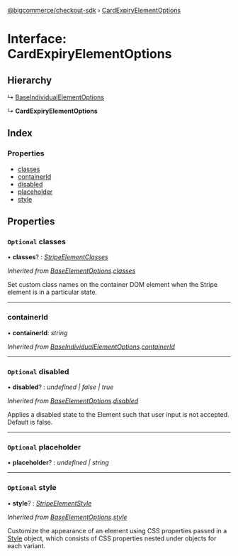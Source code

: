 [@bigcommerce/checkout-sdk](../README.md) › [CardExpiryElementOptions](cardexpiryelementoptions.md)

# Interface: CardExpiryElementOptions

## Hierarchy

  ↳ [BaseIndividualElementOptions](baseindividualelementoptions.md)

  ↳ **CardExpiryElementOptions**

## Index

### Properties

* [classes](cardexpiryelementoptions.md#optional-classes)
* [containerId](cardexpiryelementoptions.md#containerid)
* [disabled](cardexpiryelementoptions.md#optional-disabled)
* [placeholder](cardexpiryelementoptions.md#optional-placeholder)
* [style](cardexpiryelementoptions.md#optional-style)

## Properties

### `Optional` classes

• **classes**? : *[StripeElementClasses](stripeelementclasses.md)*

*Inherited from [BaseElementOptions](baseelementoptions.md).[classes](baseelementoptions.md#optional-classes)*

Set custom class names on the container DOM element when the Stripe element is in a particular state.

___

###  containerId

• **containerId**: *string*

*Inherited from [BaseIndividualElementOptions](baseindividualelementoptions.md).[containerId](baseindividualelementoptions.md#containerid)*

___

### `Optional` disabled

• **disabled**? : *undefined | false | true*

*Inherited from [BaseElementOptions](baseelementoptions.md).[disabled](baseelementoptions.md#optional-disabled)*

Applies a disabled state to the Element such that user input is not accepted. Default is false.

___

### `Optional` placeholder

• **placeholder**? : *undefined | string*

___

### `Optional` style

• **style**? : *[StripeElementStyle](stripeelementstyle.md)*

*Inherited from [BaseElementOptions](baseelementoptions.md).[style](baseelementoptions.md#optional-style)*

Customize the appearance of an element using CSS properties passed in a [Style](https://stripe.com/docs/js/appendix/style) object,
which consists of CSS properties nested under objects for each variant.
